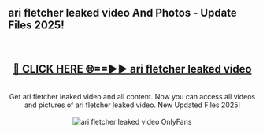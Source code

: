 <h2>ari fletcher leaked video And Photos - Update Files 2025!</h2>
<br>
<div align="center">
<h2><a href="https://linkcuts.com/hfmhzwbr" rel="nofollow">🔴 CLICK HERE 🌐==►► ari fletcher leaked video</a></h2>
<br>
Get ari fletcher leaked video and all content. Now you can access all videos and pictures of ari fletcher leaked video. New Updated Files 2025!
<br>
<br>
<a href="https://linkcuts.com/hfmhzwbr" rel="nofollow" data-target="animated-image.originalLink"><img src="https://i.ibb.co.com/WyWwxjT/player-gif2.gif" alt="ari fletcher leaked video OnlyFans" style="max-width: 100%; display: inline-block;" data-target="animated-image.originalImage"></a>
</div>
<br>